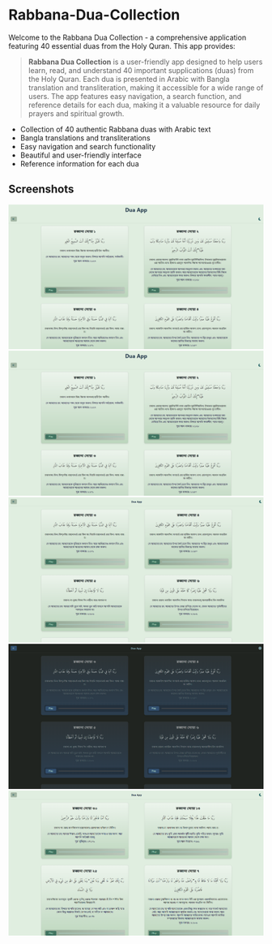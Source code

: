# Rabbana-Dua-Collection

Welcome to the Rabbana Dua Collection - a comprehensive application featuring 40 essential duas from the Holy Quran. This app provides:

> **Rabbana Dua Collection** is a user-friendly app designed to help users learn, read, and understand 40 important supplications (duas) from the Holy Quran. Each dua is presented in Arabic with Bangla translation and transliteration, making it accessible for a wide range of users. The app features easy navigation, a search function, and reference details for each dua, making it a valuable resource for daily prayers and spiritual growth.

- Collection of 40 authentic Rabbana duas with Arabic text
- Bangla translations and transliterations
- Easy navigation and search functionality
- Beautiful and user-friendly interface
- Reference information for each dua

## Screenshots

<img src="/public/assets/Screenshot 2025-04-25 111659.png">
<img src="/public/assets/Screenshot 2025-04-25 111659.png">
<img src="/public/assets/Screenshot 2025-04-25 111724.png">
<img src="/public/assets/Screenshot 2025-04-25 111730.png">
<img src="/public/assets/Screenshot 2025-04-25 111746.png">